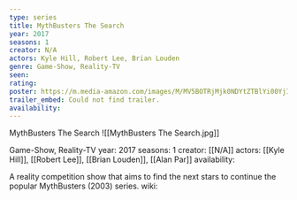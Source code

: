 ```yaml
---
type: series
title: MythBusters The Search
year: 2017
seasons: 1
creator: N/A
actors: Kyle Hill, Robert Lee, Brian Louden
genre: Game-Show, Reality-TV
seen:
rating: 
poster: https://m.media-amazon.com/images/M/MV5BOTRjMjk0NDYtZTBlYi00YjI5LTlhZDUtYjI2YmY5MGU4ZDM4XkEyXkFqcGdeQXVyMTAwMzM3NDI3._V1_SX300.jpg
trailer_embed: Could not find trailer.
availability:
---
```

MythBusters The Search
![[MythBusters The Search.jpg]]

Game-Show, Reality-TV
year: 2017
seasons: 1
creator: [[N/A]]
actors: [[Kyle Hill]], [[Robert Lee]], [[Brian Louden]], [[Alan Par]]
availability:

A reality competition show that aims to find the next stars to continue the popular MythBusters (2003) series.
wiki: 


